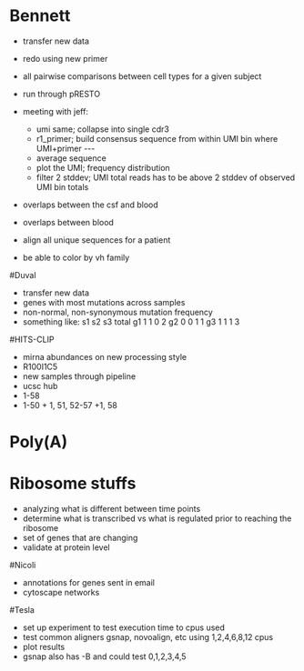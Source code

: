 # Bennett
+ transfer new data
+ redo using new primer
+ all pairwise comparisons between cell types for a given subject
+ run through pRESTO

+ meeting with jeff:
    + umi same; collapse into single cdr3
    + r1_primer; build consensus sequence from within UMI bin where UMI+primer ---
    + average sequence
    + plot the UMI; frequency distribution
    + filter 2 stddev; UMI total reads has to be above 2 stddev of observed UMI bin totals

+ overlaps between the csf and blood
+ overlaps between blood
+ align all unique sequences for a patient
+ be able to color by vh family

#Duval
+ transfer new data
+ genes with most mutations across samples
+ non-normal, non-synonymous mutation frequency
+ something like:
    s1  s2  s3  total
g1  1   1   0   2
g2  0   0   1   1
g3  1   1   1   3


#HITS-CLIP
+ mirna abundances on new processing style
+ R100I1C5
+ new samples through pipeline
+ ucsc hub
+ 1-58
+ 1-50 + 1, 51, 52-57 +1, 58

# Poly(A)
# Ribosome stuffs
+ analyzing what is different between time points
+ determine what is transcribed vs what is regulated prior to reaching the ribosome
+ set of genes that are changing
+ validate at protein level

#Nicoli
+ annotations for genes sent in email
+ cytoscape networks

#Tesla
+ set up experiment to test execution time to cpus used
+ test common aligners gsnap, novoalign, etc using 1,2,4,6,8,12 cpus
+ plot results
+ gsnap also has -B and could test 0,1,2,3,4,5
